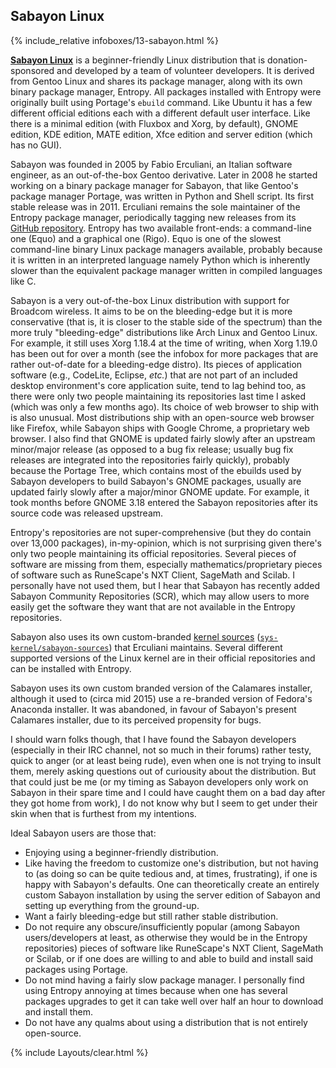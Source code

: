 ## Sabayon Linux
{% include_relative infoboxes/13-sabayon.html %}

[**Sabayon Linux**](https://www.sabayon.org/) is a beginner-friendly Linux distribution that is donation-sponsored and developed by a team of volunteer developers. It is derived from Gentoo Linux and shares its package manager, along with its own binary package manager, Entropy. All packages installed with Entropy were originally built using Portage's `ebuild` command. Like Ubuntu it has a few different official editions each with a different default user interface. Like there is a minimal edition (with Fluxbox and Xorg, by default), GNOME edition, KDE edition, MATE edition, Xfce edition and server edition (which has no GUI).

Sabayon was founded in 2005 by Fabio Erculiani, an Italian software engineer, as an out-of-the-box Gentoo derivative. Later in 2008 he started working on a binary package manager for Sabayon, that like Gentoo's package manager Portage, was written in Python and Shell script. Its first stable release was in 2011. Erculiani remains the sole maintainer of the Entropy package manager, periodically tagging new releases from its [GitHub repository](https://github.com/Sabayon/entropy). Entropy has two available front-ends: a command-line one (Equo) and a graphical one (Rigo). Equo is one of the slowest command-line binary Linux package managers available, probably because it is written in an interpreted language namely Python which is inherently slower than the equivalent package manager written in compiled languages like C. 

Sabayon is a very out-of-the-box Linux distribution with support for Broadcom wireless. It aims to be on the bleeding-edge but it is more conservative (that is, it is closer to the stable side of the spectrum) than the more truly "bleeding-edge" distributions like Arch Linux and Gentoo Linux. For example, it still uses Xorg 1.18.4 at the time of writing, when Xorg 1.19.0 has been out for over a month (see the infobox for more packages that are rather out-of-date for a bleeding-edge distro). Its pieces of application software (e.g., CodeLite, Eclipse, *etc.*) that are not part of an included desktop environment's core application suite, tend to lag behind too, as there were only two people maintaining its repositories last time I asked (which was only a few months ago). Its choice of web browser to ship with is also unusual. Most distributions ship with an open-source web browser like Firefox, while Sabayon ships with Google Chrome, a proprietary web browser. I also find that GNOME is updated fairly slowly after an upstream minor/major release (as opposed to a bug fix release; usually bug fix releases are integrated into the repositories fairly quickly), probably because the Portage Tree, which contains most of the ebuilds used by Sabayon developers to build Sabayon's GNOME packages, usually are updated fairly slowly after a major/minor GNOME update. For example, it took months before GNOME 3.18 entered the Sabayon repositories after its source code was released upstream.

Entropy's repositories are not super-comprehensive (but they do contain over 13,000 packages), in-my-opinion, which is not surprising given there's only two people maintaining its official repositories. Several pieces of software are missing from them, especially mathematics/proprietary pieces of software such as RuneScape's NXT Client, SageMath and Scilab. I personally have not used them, but I hear that Sabayon has recently added Sabayon Community Repositories (SCR), which may allow users to more easily get the software they want that are not available in the Entropy repositories. 

Sabayon also uses its own custom-branded [kernel sources](https://github.com/Sabayon/kernel) ([`sys-kernel/sabayon-sources`](https://github.com/Sabayon/sabayon-distro/tree/master/sys-kernel/sabayon-sources)) that Erculiani maintains. Several different supported versions of the Linux kernel are in their official repositories and can be installed with Entropy.

Sabayon uses its own custom branded version of the Calamares installer, although it used to (circa mid 2015) use a re-branded version of Fedora's Anaconda installer. It was abandoned, in favour of Sabayon's present Calamares installer, due to its perceived propensity for bugs. 

I should warn folks though, that I have found the Sabayon developers (especially in their IRC channel, not so much in their forums) rather testy, quick to anger (or at least being rude), even when one is not trying to insult them, merely asking questions out of curiousity about the distribution. But that could just be me (or my timing as Sabayon developers only work on Sabayon in their spare time and I could have caught them on a bad day after they got home from work), I do not know why but I seem to get under their skin when that is furthest from my intentions. 

Ideal Sabayon users are those that:

* Enjoying using a beginner-friendly distribution.
* Like having the freedom to customize one's distribution, but not having to (as doing so can be quite tedious and, at times, frustrating), if one is happy with Sabayon's defaults. One can theoretically create an entirely custom Sabayon installation by using the server edition of Sabayon and setting up everything from the ground-up. 
* Want a fairly bleeding-edge but still rather stable distribution.
* Do not require any obscure/insufficiently popular (among Sabayon users/developers at least, as otherwise they would be in the Entropy repositories) pieces of software like RuneScape's NXT Client, SageMath or Scilab, or if one does are willing to and able to build and install said packages using Portage. 
* Do not mind having a fairly slow package manager. I personally find using Entropy annoying at times because when one has several packages upgrades to get it can take well over half an hour to download and install them. 
* Do not have any qualms about using a distribution that is not entirely open-source. 

{% include Layouts/clear.html %}
